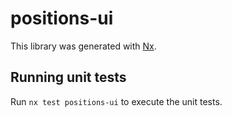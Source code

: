 # positions-ui

This library was generated with [Nx](https://nx.dev).

## Running unit tests

Run `nx test positions-ui` to execute the unit tests.
